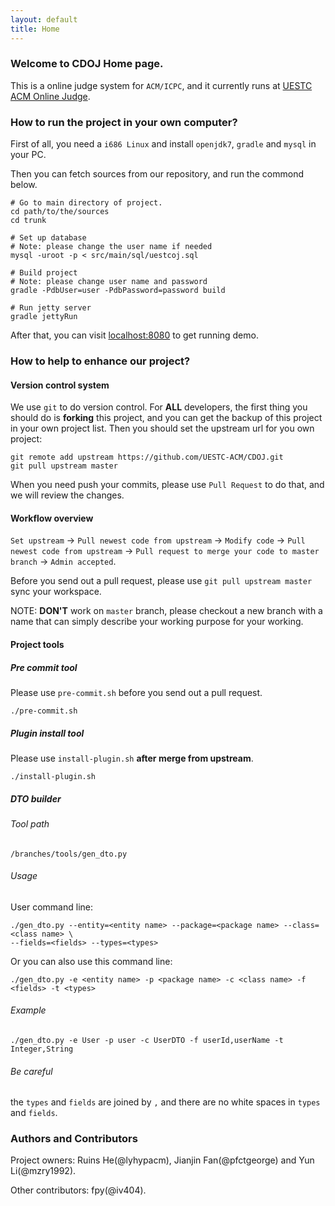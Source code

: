 ```yaml
---
layout: default
title: Home
---
```

### Welcome to CDOJ Home page.

This is a online judge system for `ACM/ICPC`, and it currently runs at [UESTC ACM Online Judge](http://acm.uestc.edu.cn/).

### How to run the project in your own computer?

First of all, you need a `i686 Linux` and install `openjdk7`, `gradle` and `mysql` in your PC.

Then you can fetch sources from our repository, and run the commond below.

    # Go to main directory of project.
    cd path/to/the/sources
    cd trunk
    
    # Set up database
    # Note: please change the user name if needed
    mysql -uroot -p < src/main/sql/uestcoj.sql
    
    # Build project
    # Note: please change user name and password
    gradle -PdbUser=user -PdbPassword=password build
    
    # Run jetty server
    gradle jettyRun

After that, you can visit [localhost:8080](http://localhost:8080/) to get running demo.

### How to help to enhance our project?

#### Version control system

We use `git` to do version control. For **ALL** developers, the first thing you should do is **forking** this project, and you can get the backup of this project in your own project list. Then you should set the upstream url for you own project:

    git remote add upstream https://github.com/UESTC-ACM/CDOJ.git
    git pull upstream master

When you need push your commits, please use `Pull Request` to do that, and we will review the changes.

#### Workflow overview

`Set upstream` -> `Pull newest code from upstream` -> `Modify code` -> `Pull newest code from upstream` -> `Pull request to merge your code to master branch` -> `Admin accepted`.

Before you send out a pull request, please use `git pull upstream master` sync your workspace.

NOTE: **DON'T** work on `master` branch, please checkout a new branch with a name that can simply describe your working purpose for your working.

#### Project tools

##### Pre commit tool

Please use `pre-commit.sh` before you send out a pull request.

    ./pre-commit.sh

##### Plugin install tool
Please use `install-plugin.sh` **after merge from upstream**.

    ./install-plugin.sh

##### DTO builder

###### Tool path

 `/branches/tools/gen_dto.py`

###### Usage

User command line:

    ./gen_dto.py --entity=<entity name> --package=<package name> --class=<class name> \
    --fields=<fields> --types=<types>

Or you can also use this command line:

    ./gen_dto.py -e <entity name> -p <package name> -c <class name> -f <fields> -t <types>

###### Example

    ./gen_dto.py -e User -p user -c UserDTO -f userId,userName -t Integer,String

###### Be careful

the `types` and `fields` are joined by `,` and there are no white spaces in `types` and `fields`.

### Authors and Contributors

Project owners: Ruins He(@lyhypacm), Jianjin Fan(@pfctgeorge) and Yun Li(@mzry1992).

Other contributors: fpy(@iv404).

